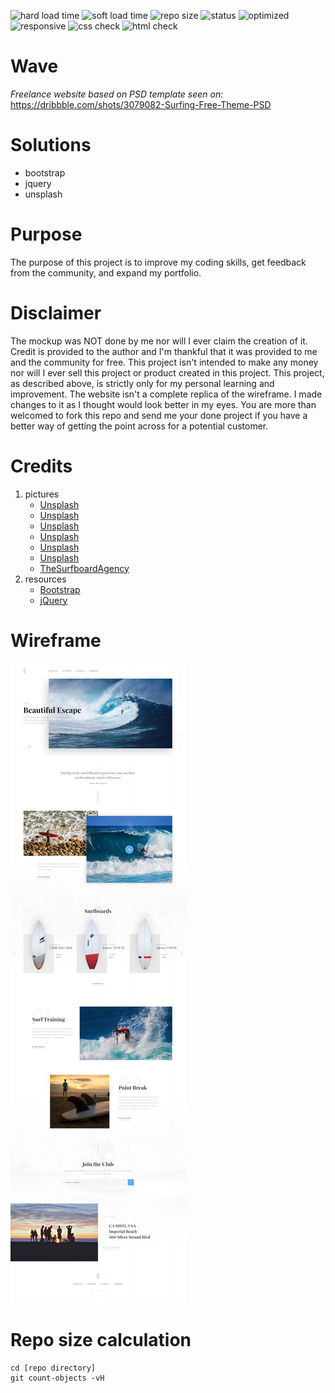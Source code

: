 ![hard load time](https://img.shields.io/badge/hard%20load%20time-527%20ms-orange.svg?style=flat "hard load time")
![soft load time](https://img.shields.io/badge/soft%20load%20time-392%20ms-yellow.svg?style=flat "soft load time")
![repo size](https://img.shields.io/badge/repo%20size-26.70%20MB-red.svg?style=flat "repo size")
![status](https://img.shields.io/badge/status-in%20work-brightgreen.svg?style=flat "status")
![optimized](https://img.shields.io/badge/image-optimized-brightgreen.svg?style=flat "optimized")
![responsive](https://img.shields.io/badge/responsive-all-brightgreen.svg?style=flat "responsive")
![css check](https://img.shields.io/badge/W3%20CSS%20status-warning-yellow.svg?style=flat "css check")
![html check](https://img.shields.io/badge/W3%20HTML%20status-pass-brightgreen.svg?style=flat "html check")

# Wave
*Freelance website based on PSD template seen on:* https://dribbble.com/shots/3079082-Surfing-Free-Theme-PSD

# Solutions
- bootstrap
- jquery
- unsplash

# Purpose
The purpose of this project is to improve my coding skills, get feedback from the community, and expand my portfolio.

# Disclaimer
The mockup was NOT done by me nor will I ever claim the creation of it. Credit is provided to the author and I'm thankful that it was provided to me and the community for free. This project isn't intended to make any money nor will I ever sell this project or product created in this project. This project, as described above, is strictly only for my personal learning and improvement. The website isn't a complete replica of the wireframe. I made changes to it as I thought would look better in my eyes. You are more than welcomed to fork this repo and send me your done project if you have a better way of getting the point across for a potential customer.

# Credits
1. pictures
   * [Unsplash](https://unsplash.com/photos/AZMmUy2qL6A)
   * [Unsplash](https://unsplash.com/photos/faeDxDVtGNA)
   * [Unsplash](https://unsplash.com/photos/9_Wqa2r9bME)
   * [Unsplash](https://unsplash.com/photos/1CxphuiFS7Y)
   * [Unsplash](https://unsplash.com/photos/jIsKN9vlu6w)
   * [Unsplash](https://unsplash.com/search/surf?photo=9oU9-PREN90)
   * [TheSurfboardAgency](http://surfboardagency.com/) 
2. resources
   * [Bootstrap](http://getbootstrap.com/)
   * [jQuery](https://jquery.com/)

# Wireframe
![Wireframe](https://github.com/chef-danny-d/wave/blob/master/img/wave.jpg "Wireframe")

# Repo size calculation

```
cd [repo directory]
git count-objects -vH
```
